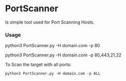 # PortScanner
Is simple tool used for Port Scanning Hosts.


### Usage
  python3 PortScanner.py -H domain.com -p 80
  
  python3 PortScanner.py -H domain.com -p 80,443,21,22

  To Scan the target with all ports:

    python3 PortScanner.py -H domain.com -p ALL 
